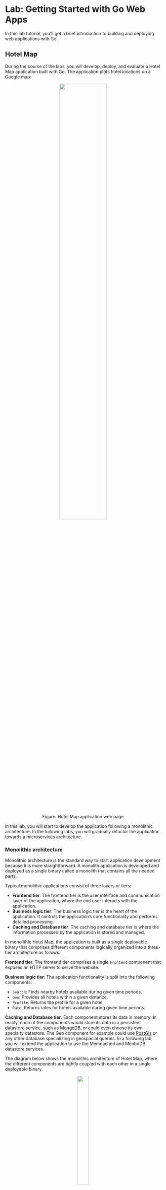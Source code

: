 # Lab: Getting Started with Go Web Apps

In this lab tutorial, you'll get a brief introduction to building and deploying web applications with Go.

## Hotel Map

During the course of the labs, you will develop, deploy, and evaluate a Hotel Map application built with Go. The application plots hotel locations on a Google map:

<figure>
  <p align="center"><img src="figures/hotel-map.png" width="60%"></p>
  <figcaption><p align="center">Figure. Hotel Map application web page</p></figcaption>
</figure>

In this lab, you will start to develop the application following a monolithic architecture. In the following labs, you will gradually refactor the application towards a microservices architecture.

### Monolithic architecture 

Monolithic architecture is the standard way to start application development because it is more straightforward. A monolith application is developed and deployed as a single binary called a monolith that contains all the needed parts.

Typical monolithic applications consist of three layers or tiers: 
- **Frontend tier**: The frontend tier is the user interface and communication layer of the application, where the end user interacts with the application.
- **Business logic tier**: The business logic tier is the heart of the application. It controls the application’s core functionality and performs detailed processing. 
- **Caching and Database tier**: The caching and database tier is where the information processed by the application is stored and managed. 

In monolithic Hotel Map, the application is built as a single deployable binary that comprises different components logically organized into a three-tier architecture as follows.

**Frontend tier**: The frontend tier comprises a single `Frontend` component that exposes an HTTP server to serve the website. 

**Business logic tier**: The application functionality is split into the following components:
- `Search`: Finds nearby hotels available during given time periods.
- `Geo`: Provides all hotels within a given distance.
- `Profile`: Returns the profile for a given hotel.
- `Rate`: Returns rates for hotels available during given time periods.

**Caching and Database tier**. Each component stores its data in memory. In reality, each of the components would store its data in a persistent datastore service, such as [MongoDB](https://www.mongodb.com/), or could even choose its own specialty datastore. The Geo component for example could use [PostGis](https://postgis.net/) or any other database specializing in geospacial queries. In a following lab, you will extend the application to use the Memcached and MonboDB datastore services. 

The diagram below shows the monolithic architecture of Hotel Map, where the different components are tightly coupled with each other in a single deployable binary.

<figure>
  <p align="center"><img src="figures/app-structure-monolith.png" width="30%"></p>
  <figcaption><p align="center">Figure. Hotel Map monolithic architecture.  </p></figcaption>
</figure>

The diagram below shows the above components logically organized into three tiers. The diagram shows the interactions between the different components, with the dotted arrows showing local function calls between components.

<figure>
  <p align="center"><img src="figures/app-structure-monolith-three-tiers.png" width="60%"></p>
  <figcaption><p align="center">Figure. Hotel Map monolithic architecture logically organized into three tiers.  </p></figcaption>
</figure>


### Microservices architecture

Microservices are small services that comply with the single responsibility principle (SRP), and they can therefore be scaled and deployed independently. Each service is focused only on one functionality. 

The diagram below shows the microservices architecture of Hotel Map, where each each component runs as a separate microservice. The diagram shows the different microservices logically organized into a three-tier architecture. The diagram also shows the interactions between the different microservices, with the solid arrows showing network communication between microservices.

<figure>
  <p align="center"><img src="figures/app-structure-microservices.png" width="60%"></p>
  <figcaption><p align="center">Figure. Hotel Map microservices architecture logically organized into three tiers.</p></figcaption>
</figure>

## Introducing the net/http Package

Go is fantastic for building web applications of all shapes and sizes. This is partly due to the fantastic work that has been put into making the standard library clean, consistent, and easy to use.

Perhaps one of the most important packages for any budding Go web developer is the `net/http` package. This package allows you to build HTTP servers in Go with its powerful compositional constructs. Before we start coding, let's do an extremely quick overview of HTTP.

### HTTP Basics

When we talk about building web applications, we usually mean that we are building HTTP servers. HTTP is a protocol that was originally designed to transport HTML documents from a server to a client web browser. Today, HTTP is used to transport a whole lot more than HTML.

<figure>
  <p align="center"><img src="figures/http_diagram.png" width="60%"></p>
  <figcaption><p align="center">Figure. HTTP request/response</p></figcaption>
</figure>

The important thing to notice in this diagram is the two points of interaction between the *Server* and the *Browser*. The Browser makes an HTTP request with some information, the Server then processes that request and returns a Response.

This pattern of request-response is one of the key focal points in building web applications in Go. In fact, the `net/http` package's most important piece is the `http.Handler` Interface.

### The http.Handler Interface

As you become more familiar with Go, you will notice how much of an impact interfaces make in the design of your programs. The `net/http` interface encapsulates the request-response pattern in one method:

```
type Handler interface {
    ServeHTTP(ResponseWriter, *Request)
}
```

Implementors of this interface are expected to inspect and process data coming from the `http.Request` object and write out a response to the `http.ResponseWriter` object.

The `http.ResponseWriter` interface looks like this:

```
type ResponseWriter interface {
    Header() Header
    Write([]byte) (int, error)
    WriteHeader(int)
}
```

### Composing Web Services

Because much of the `net/http` package is built off of well defined interface types, we can (and are expected to) build our web applications with composition in mind. Each `http.Handler` implementation can be thought of as its own web server.


### Hello world HTTP server example

Here's a full working example of a simple web server:

Create a `hello.go` with our typical go boilerplate and add the following code:

```
package main

import (
    "fmt"
    "log"
    "net/http"
)

func main() {
    http.HandleFunc("/", handler)
    log.Fatal(http.ListenAndServe(":8080", nil))
}

func handler(w http.ResponseWriter, r *http.Request) {
    fmt.Fprintf(w, "Hello, %s!", r.URL.Path[1:])
}
```

The main function begins with a call to `http.HandleFunc`, which tells the http package to handle all requests to the web root (`"/"`) with handler.

It then calls `http.ListenAndServe`, specifying that it should listen on port 8080 on any interface (`":8080"`). (Don't worry about its second parameter, nil, for now.) This function will block until the program is terminated.

`ListenAndServe` always returns an error, since it only returns when an unexpected error occurs. In order to log that error we wrap the function call with log.Fatal.

The function handler is of the type `http.HandlerFunc`. It takes an `http.ResponseWriter` and an `http.Request` as its arguments.

An `http.ResponseWriter` value assembles the HTTP server's response; by writing to it, we send data to the HTTP client.

An `http.Request` is a data structure that represents the client HTTP request. r.URL.Path is the path component of the request URL. The trailing `[1:]` means "create a sub-slice of Path from the 1st character to the end." This drops the leading "/" from the path name.

Let's build and run our hello web program:

```
go build
./hello
```

If you visit the URL:

```
http://localhost:8080/world
```

the program would present a page containing:

```
Hello, world!
```

## Creating the Hotel Map Web App

Now that we are done going over the basics of HTTP, let's create the Hotel Map web application in Go. We already provide you with a partial implementation, which you will complete over the course of this tutorial.

Please change your working directory to the directory that contains the partial implementation
like so:

```
$ cd labs/05-hotelapp/hotelapp
```

The application directory structure follows the [Standard Go Project Layout](https://github.com/golang-standards/project-layout). It's not an official standard defined by the core Go dev team; however, it is a set of common historical and emerging project layout patterns in the Go ecosystem. 
- `/cmd`: Contains the main application for this project. The directory name for each application matches the name of the executable we want to have. In our case, the directory name is `mono` (for monolith).
- `/internal`: Contains the private application and library code. This is the code you don't want others importing in their applications or libraries. In our case, the directory contains the code of the five components. 
- `/pkg`: Contains library code that's ok to use by external applications
- `/test`: Contains additional external test apps and test data. In our case, the directory contains the hotep map data.
- `/tools`: Contains supporting tools for the project. 

### HTML Form

For starters, we will need a basic HTML form for plotting the hotel locations on a Google Map. 

Put this HTML into a file named `index.html` in the "public" folder of our application: ```internal/frontend/static/index.html```

```html
<!DOCTYPE html>
<html dir="ltr">
<head>
    <meta charset="utf-8">
    <title>Go Microservices Example</title>
    <link rel="stylesheet" href="/stylesheets/main.css">
</head>
<body>
    <div id="map"></div>
    <script>
        var points = {};
        points['San Francisco'] = [37.7879, -122.4075]
        points['Los Angeles'] = [37.7879, -122.4075]

        function initMap() {
            var infowindow = new google.maps.InfoWindow();

            var map = new google.maps.Map(document.getElementById('map'), {
                zoom: 13,
                center: new google.maps.LatLng(
                    points['San Francisco'][0], 
                    points['San Francisco'][1]
                )
            });

            google.maps.event.addListener(map, 'click', function () {
                infowindow.close();
            });

            map.data.addListener('click', function (event) {
                infowindow.setContent(event.feature.getProperty('name') + "<br>" + event.feature.getProperty('phone_number'));
                infowindow.setPosition(event.latLng);
                infowindow.setOptions({ pixelOffset: new google.maps.Size(0, -34) });
                infowindow.open(map);
            });

            map.data.loadGeoJson('/hotels?inDate=2015-04-09&outDate=2015-04-10&lat=37.7749&lon=-122.4194');

        }
    </script>
    <script type="text/javascript" src="http://maps.google.com/maps/api/js?sensor=false&callback=initMap" async defer></script>
</body>
</html>
```

This HTML document uses the Google Maps JavaScript API to display a map centered on San Francisco, CA and plot on that map available hotels. The HTML constructs a `Map` object and uses the `loadGeoJSON()` method, which takes a URL to a GeoJSON file, to load geospatial data into the map data layer.
GeoJSON is a common standard for sharing geospatial data on the internet.
The URL points to the `/hotel` API method of the Hotel Map service, which returns a GeoJSON document that encodes the locations of available hotels in a given time period.
https://developers.google.com/maps/documentation/javascript/datalayer

### The "/hotels" route

You will now implement the code to handle the `/hotels` route and serve the public index.html file.

In internal/frontend/frontend.go, fill in the `Run` function so that it looks like the following:

```
func (s *Frontend) Run() error {
  mux := http.NewServeMux()
  mux.Handle("/", http.FileServer(http.Dir("internal/frontend/static")))
  mux.Handle("/hotels", http.HandlerFunc(s.searchHandler))

  log.Printf("Start Frontend server. Addr: %s:%d\n", s.addr, s.port)
  return http.ListenAndServe(fmt.Sprintf(":%d", s.port), mux)
}
```

This code is very similar to the simple hello world web server you implemented above. In this code, we are using the `mux.Handle` method to define some simple routing for our application. It is important to note that calling `mux.Handle` on the "/" pattern will act as a catch-all route, so we define that route last. 
The `http.FileServer` function builds an `http.Handler` that will serve an entire directory of files and figure out which file to serve based on the request path. We told the FileServer to serve the application "public" folder specifying the path relative to the current working directory with `http.Dir("internal/frontend/static")`.
Finally, it calls `http.ListenAndServe` to start the server, specifying that the server should listen on a given `port`.

Next, you will implement the searchHandler. In internal/frontend/frontend.go, fill in the `searchHandler` function so that it looks like the following:

```go
func (s *Frontend) searchHandler(w http.ResponseWriter, r *http.Request) {
	w.Header().Set("Access-Control-Allow-Origin", "*")

	// in/out dates from query params
	inDate, outDate := r.URL.Query().Get("inDate"), r.URL.Query().Get("outDate")
	if inDate == "" || outDate == "" {
		http.Error(w, "Please specify inDate/outDate params", http.StatusBadRequest)
		return
	}

	// lan/lon from query params
	sLat, sLon := r.URL.Query().Get("lat"), r.URL.Query().Get("lon")
	if sLat == "" || sLon == "" {
		http.Error(w, "Please specify location params", http.StatusBadRequest)
		return
	}

	Lat, _ := strconv.ParseFloat(sLat, 32)
	lat := float32(Lat)
	Lon, _ := strconv.ParseFloat(sLon, 32)
	lon := float32(Lon)

	log.Infof("searchHandler [lat: %v, lon: %v, inDate: %v, outDate: %v]", lat, lon, inDate, outDate)
	// search for best hotels
	searchResp, err := s.search.Nearby(&search.NearbyRequest{
		Lat:     lat,
		Lon:     lon,
		InDate:  inDate,
		OutDate: outDate,
	})
	if err != nil {
		http.Error(w, err.Error(), http.StatusInternalServerError)
		return
	}

	// grab locale from query params or default to en
	locale := r.URL.Query().Get("locale")
	if locale == "" {
		locale = "en"
	}

	// hotel profiles
	profileResp, err := s.profile.GetProfiles(&profile.Request{
		HotelIds: searchResp.HotelIds,
		Locale:   locale,
	})
	if err != nil {
		log.Error("SearchHandler GetProfiles failed")
		http.Error(w, err.Error(), http.StatusInternalServerError)
		return
	}

	json.NewEncoder(w).Encode(geoJSONResponse(profileResp.Hotels))
}
```

Let's break it down into smaller pieces to get a better idea of what is going on.

The `searchHandler` function handler implements the standard `http.HandlerFunc` interface. It takes an `http.ResponseWriter` and an `http.Request` as its arguments. An `http.ResponseWriter` value assembles the HTTP server's response; by writing to it, we send data to the HTTP client. An `http.Request` is a data structure that represents the client HTTP request. 

```go
func (s *Frontend) searchHandler(w http.ResponseWriter, r *http.Request)
```

It is very common to get input from the `http.Request` object that the `http.HandlerFunc` receives as an argument. Some examples of input are the r.Header, r.Body, and r.URL members. In our case, we use the `r.URL` to extract certain predefined query parameters from the request URL in order to read the values.

We then use the rest of the web app components to find nearby hotels and construct a response that includes the profiles of those hotels. We use a helper function `geoJSONResponse` to encode the locations of the hotels into a GeoJSON document. We finalize the request by writing it out to our `http.ResponseWriter`. Notice that we don't explicitly send a response code. If we write out to the response without a code, the `net/http` package will assume that the response is a `200` OK. This means that if something did happen to go wrong, we should set the response code via the `w.WriteHeader()` method or `http.Error` method.

And that is all you need to be able to generate a service in Go. It is a surprisingly small amount of code for the amount of heavy lifting it does. 

## Building 

Having completed the implementation of our Hotel Map app, we are now ready to build and run our app. For this lab tutorial, we will do a single node deployment. 

Build the Hotel Map service:

```
$ go mod init github.com/ucy-coast/hotel-app
$ go mod tidy
$ go build -tags memdb ./cmd/...
```

Run the Hotel Map application:

```
$ ./mono
```

## Testing

Test the Hotel Map by visiting the URL: 

```
http://<node0-public>:8080
```

where you replace `<node0-public>` with the public DNS of `node0`, which you can get from the CloudLab dashboard.

The application should present a web page that plots hotel locations on a Google map:

<figure>
  <p align="center"><img src="figures/hotel-map.png" width="60%"></p>
  <figcaption><p align="center">Figure. Hotel Map application web page</p></figcaption>
</figure>

As another test, you can try sending a search query directly to the web application:

```
http://<node0-public>:8080/hotels?inDate=2015-04-09&outDate=2015-04-10&lat=37.7749&lon=-122.4194
```

The web application should respond with a JSON document that lists the hotels available during the given time period.

```json
{"features":[{"geometry":{"coordinates":[-122.4005,37.7854],"type":"Point"},"id":"2","properties":{"name":"W San Francisco","phone_number":"(415) 777-5300"},"type":"Feature"},{"geometry":{"coordinates":[-122.4112,37.7867],"type":"Point"},"id":"1","properties":{"name":"Clift Hotel","phone_number":"(415) 775-4700"},"type":"Feature"},{"geometry":{"coordinates":[-122.4071,37.7834],"type":"Point"},"id":"3","properties":{"name":"Hotel Zetta","phone_number":"(415) 543-8555"},"type":"Feature"}],"type":"FeatureCollection"}
```

## Benchmarking

Having established that our web app is running correctly, we will now evaluate its performance using a synthetic workload. We will use a workload generator based on the [wrk2](https://github.com/giltene/wrk2) HTTP benchmarking tool.

The workload generator is an open-loop load generator; requests are sent out according to the schedule no matter what.

Let's build our workload generator. Open another terminal session to `node0`, change into the web app root directory, and run the following commands to build the benchmarking tool:

```
$ sudo apt-get install -y luarocks
$ sudo luarocks install luasocket
```

```
$ cd wrk2
$ make
```

```
./wrk -t2 -c100 -d30s -R2000 -L -s ./scripts/hotel-reservation/mixed-workload_type_1.lua http://127.0.0.1:8080
```

This runs a benchmark for 30 seconds, using 2 threads, keeping 100 HTTP connections open, and a constant throughput of 2000 requests per second (total, across all connections combined).

Output:

```
Running 30s test @ http://127.0.0.1:8080/index.html
  2 threads and 100 connections
  Thread calibration: mean lat.: 0.188ms, rate sampling interval: 10ms
  Thread calibration: mean lat.: 0.188ms, rate sampling interval: 10ms
  Thread Stats   Avg      Stdev     99%   +/- Stdev
    Latency   189.65us   80.56us 319.00us   72.88%
    Req/Sec     1.04k    83.30     1.22k    81.84%
  59896 requests in 30.00s, 5.94MB read
Requests/sec:   1996.57
Transfer/sec:    202.78KB
```
